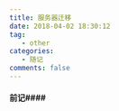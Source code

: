 ```yaml
---
title: 服务器迁移
date: 2018-04-02 18:30:12
tag:
   - other
categories:
   - 随记
comments: false
---
```


#### 前记####

　　